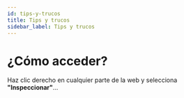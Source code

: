 ```yaml
---
id: tips-y-trucos
title: Tips y trucos
sidebar_label: Tips y trucos
---
```


# ¿Cómo acceder?

Haz clic derecho en cualquier parte de la web y selecciona **"Inspeccionar"**...

